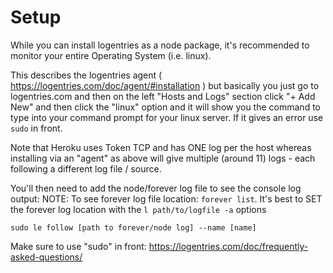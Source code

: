 # Setup

While you can install logentries as a node package, it's recommended to monitor your entire Operating System (i.e. linux).

This describes the logentries agent ( https://logentries.com/doc/agent/#installation ) but basically you just go to logentries.com and then on the left "Hosts and Logs" section click "+ Add New" and then click the "linux" option and it will show you the command to type into your command prompt for your linux server. If it gives an error use `sudo` in front.

Note that Heroku uses Token TCP and has ONE log per the host whereas installing via an "agent" as above will give multiple (around 11) logs - each following a different log file / source.

You'll then need to add the node/forever log file to see the console log output:
NOTE: To see forever log file location: `forever list`. It's best to SET the forever log location with the `l path/to/logfile -a` options

`sudo le follow [path to forever/node log] --name [name]`

Make sure to use "sudo" in front: https://logentries.com/doc/frequently-asked-questions/

